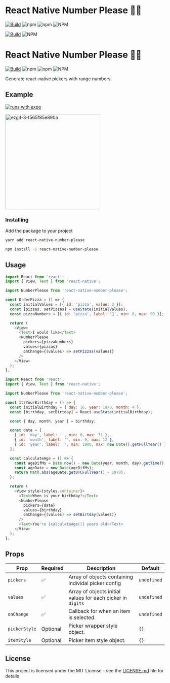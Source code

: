 # React Native Number Please 🙏🏽

[![Build](https://circleci.com/gh/thebiltheory/react-native-number-please/tree/master.svg?style=shield)](https://app.circleci.com/pipelines/github/thebiltheory/react-native-number-please) ![npm](https://img.shields.io/npm/v/react-native-number-please?color=%236820FE) ![npm](https://img.shields.io/npm/dm/react-native-number-please) ![NPM](https://img.shields.io/npm/l/react-native-number-please)

[![Build](https://circleci.com/gh/thebiltheory/react-native-number-please.svg?style=shield)](https://app.circleci.com/pipelines/github/thebiltheory/react-native-number-please) ![NPM](https://img.shields.io/npm/l/react-native-number-please)

# React Native Number Please 🙏🏽

[![Build](https://circleci.com/gh/thebiltheory/react-native-number-please/tree/master.svg?style=shield)](https://app.circleci.com/pipelines/github/thebiltheory/react-native-number-please) ![npm](https://img.shields.io/npm/v/react-native-number-please?color=%236820FE) ![npm](https://img.shields.io/npm/dm/react-native-number-please) ![NPM](https://img.shields.io/npm/l/react-native-number-please)

Generate react-native pickers with range numbers. 

## Example

[![runs with expo](https://img.shields.io/badge/Runs%20with%20Expo-4630EB.svg?style=flat-square&logo=EXPO&labelColor=f3f3f3&logoColor=000)](https://snack.expo.io/@thebiltheory/react-native-number-please)

<img src="https://i.ibb.co/0GkCZnz/ezgif-3-f565f85e890a.gif" alt="ezgif-3-f565f85e890a" width="300px" border="0">


### Installing

Add the package to your project

```bash
yarn add react-native-number-please

npm install -S react-native-number-please
```

## Usage

```javascript
import React from 'react';
import { View, Text } from 'react-native';

import NumberPlease from 'react-native-number-please';

const OrderPizza = () => {
  const initialValues = [{ id: 'pizza', value: 3 }];
  const [pizzas, setPizzas] = useState(initialValues);
  const pizzaNumbers = [{ id: 'pizza', label: '🍕', min: 0, max: 99 }];

  return (
    <View>
      <Text>I would like</Text>
      <NumberPlease
        pickers={pizzaNumbers}
        values={pizzas}
        onChange={(values) => setPizzas(values)}
      />
    </View>
  );
};
```

```javascript
import React from 'react';
import { View, Text } from 'react-native';

import NumberPlease from 'react-native-number-please';

const ItsYourBirthday = () => {
  const initialBirthday = { day: 16, year: 1970, month: 4 };
  const [birthday, setBirtday] = React.useState(initialBirthday);

  const { day, month, year } = birthday;

  const date = [
    { id: 'day', label: '', min: 0, max: 31 },
    { id: 'month', label: '', min: 0, max: 12 },
    { id: 'year', label: '', min: 1900, max: new Date().getFullYear() },
  ];

  const calculateAge = () => {
    const ageDifMs = Date.now() - new Date(year, month, day).getTime();
    const ageDate = new Date(ageDifMs);
    return Math.abs(ageDate.getUTCFullYear() - 1970);
  };

  return (
    <View style={styles.container}>
      <Text>When is your birthday?</Text>
      <NumberPlease
        pickers={date}
        values={birthday}
        onChange={(values) => setBirtday(values)}
      />
      <Text>You're {calculateAge()} years old</Text>
    </View>
  );
};
```

## Props

| Prop          | Required | Description                                                 | Default     |
| ------------- | -------- | ----------------------------------------------------------- | ----------- |
| `pickers`     | ✅       | Array of objects containing individal picker config         | `undefined` |
| `values`      | ✅       | Array of objects initial values for each picker in `digits` | `undefined` |
| `onChange`    | ✅       | Callback for when an item is selected.                      | `undefined` |
| `pickerStyle` | Optional | Picker wrapper style object.                                | `{}`        |
| `itemStyle`   | Optional | Picker item style object.                                   | `{}`        |

## License

This project is licensed under the MIT License - see the [LICENSE.md](LICENSE.md) file for details
